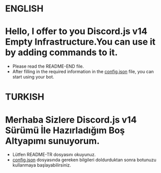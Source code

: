 # ENGLISH

# Hello, I offer to you Discord.js v14 Empty Infrastructure.You can use it by adding commands to it.

- Please read the README-END file.
- After filling in the required information in the [config.json](/config.json) file, you can start using your bot.

# TURKISH

# Merhaba Sizlere Discord.js v14 Sürümü İle Hazırladığım Boş Altyapımı sunuyorum.

-  Lütfen README-TR dosyasını okuyunuz.
- [config.json](/config.json) dosyasında gereken bilgileri doldurduktan sonra botunuzu kullanmaya başlayabilirsiniz.
